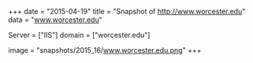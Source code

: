 
+++
date = "2015-04-19"
title = "Snapshot of http://www.worcester.edu"
data = "www.worcester.edu"

Server = ["IIS"]
domain = ["worcester.edu"]

  image = "snapshots/2015_16/www.worcester.edu.png"
+++
#
